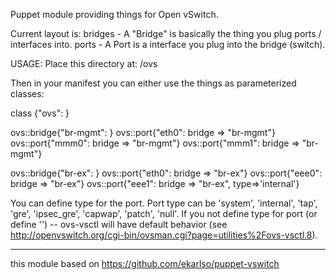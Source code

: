 Puppet module providing things for Open vSwitch. 

Current layout is:
bridges - A "Bridge" is basically the thing you plug ports / interfaces into.
ports - A Port is a interface you plug into the bridge (switch).

USAGE:
Place this directory at:
<your module directory of choice>/ovs

Then in your manifest you can either use the things as parameterized classes:

class {"ovs": }

ovs::bridge{"br-mgmt": }
ovs::port{"eth0": bridge => "br-mgmt"}
ovs::port{"mmm0": bridge => "br-mgmt"}
ovs::port{"mmm1": bridge => "br-mgmt"}

ovs::bridge{"br-ex": }
ovs::port{"eth0": bridge => "br-ex"}
ovs::port{"eee0": bridge => "br-ex"}
ovs::port{"eee1": bridge => "br-ex", type=>'internal'}

You can define type for the port. Port type can be
'system', 'internal', 'tap', 'gre', 'ipsec_gre', 'capwap', 'patch', 'null'.
If you not define type for port (or define '') -- ovs-vsctl will have default behavior 
(see http://openvswitch.org/cgi-bin/ovsman.cgi?page=utilities%2Fovs-vsctl.8).

---
this module based on https://github.com/ekarlso/puppet-vswitch
